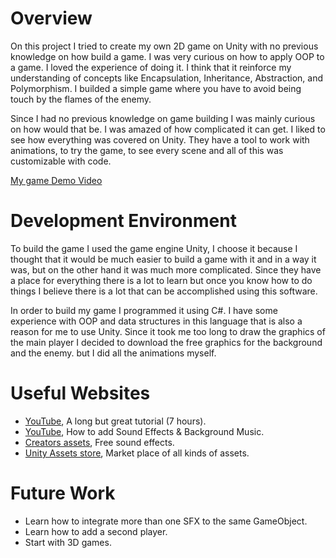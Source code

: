# Overview

On this project I tried to create my own 2D game on Unity with no previous knowledge on how build a game. I was very curious on how to apply OOP to a game. I loved the experience of doing it. I think that it reinforce my understanding of concepts like Encapsulation, Inheritance, Abstraction, and Polymorphism. I builded a simple game where you have to avoid being touch by the flames of the enemy. 

Since I had no previous knowledge on game building I was mainly curious on how would that be. I was amazed of how complicated it can get. I liked to see how everything was covered on Unity. They have a tool to work with animations, to try the game, to see every scene and all of this was customizable with code. 

[My game Demo Video](https://youtu.be/6vuANx2X3nY)

# Development Environment

To build the game I used the game engine Unity, I choose it because I thought that it would be much easier to build a game with it and in a way it was, but on the other hand it was much more complicated. Since they have a place for everything there is a lot to learn but once you know how to do things I believe there is a lot that can be accomplished using this software. 

In order to build my game I programmed it using C#. I have some experience with OOP and data structures in this language that is also a reason for me to use Unity. Since it took me too long to draw the graphics of the main player I decided to download the free graphics for the background and the enemy. but I did all the animations myself. 

# Useful Websites

* [YouTube](https://www.youtube.com/watch?v=gB1F9G0JXOo&list=PPSV), A long but great tutorial (7 hours).
* [YouTube](https://www.youtube.com/watch?v=J77CMuAwVDY&t=527s), How to add Sound Effects & Background Music.
* [Creators assets](https://creatorassets.com/a/8-bit-jump-sound-effects), Free sound effects.
* [Unity Assets store](https://assetstore.unity.com/), Market place of all kinds of assets. 

# Future Work

* Learn how to integrate more than one SFX to the same GameObject.
* Learn how to add a second player. 
* Start with 3D games. 